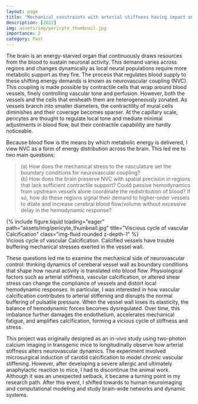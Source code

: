 ```yaml
---
layout: page
title: "Mechanical constraints with arterial stiffness having impact on neurovascular coupling and microvascular flow regulation"
description: [2022]
img: assets/img/pericyte_thumbnail.jpg
importance: 2
category: Past
---
```


The brain is an energy-starved organ that continuously draws resources from the blood to sustain neuronal activity. This demand varies across regions and changes dynamically as local neural populations require more metabolic support as they fire. The process that regulates blood supply to these shifting energy demands is known as neurovascular coupling (NVC). This coupling is made possible by contractile cells that wrap around blood vessels, finely controlling vascular tone and perfusion. However, both the vessels and the cells that ensheath them are heterogeneously zonated. As vessels branch into smaller diameters, the contractility of mural cells diminishes and their coverage becomes sparser. At the capillary scale, pericytes are thought to regulate local tone and mediate minimal adjustments in blood flow, but their contractile capabililty are hardly noticeable.

Because blood flow is the means by which metabolic energy is delivered, I view NVC as a form of energy distribution across the brain. This led me to two main questions:
> (a) How does the mechanical stress to the vasculature set the boundary conditions for neurovascular coupling? <br> (b) How does the brain preserve NVC with spatial precision in regions that lack sufficient contractile support? Could passive hemodynamics from upstream vessels alone coordinate the redistribution of blood? If so, how do these regions signal their demand to higher-order vessels to dilate and increase cerebral blood flow/volume without excessive delay in the hemodynamic response?

<div class="row">
    <div class="col-sm mt-3 mt-md-0">
        {% include figure.liquid loading="eager" path="assets/img/pericyte_thumbnail.jpg" title="Viscious cycle of vascular Calcification" class="img-fluid rounded z-depth-1" %}
    </div>
</div>
<div class="caption">
    Vicious cycle of vascular Calcification. Calcified vessels have trouble buffering mechanical stresses exerted in the vessel wall.
</div>

These questions led me to examine the mechanical side of neurovascular control: thinking dynamics of cereberal vessel wall as boundary conditions that shape how neural activity is translated into blood flow. Physiological factors such as arterial stiffness, vascular calcification, or altered shear stress can change the compliance of vessels and distort local hemodynamic responses. In particular, I was interested in how vascular calcification contributes to arterial stiffening and disrupts the normal buffering of pulsatile pressure. When the vessel wall loses its elasticity, the balance of hemodynamic forces becomes dysregulated. Over time, this imbalance further damages the endothelium, accelerates mechanical fatigue, and amplifies calcification, forming a vicious cycle of stiffness and stress.

This project was originally designed as an in-vivo study using two-photon calcium imaging in transgenic mice to longitudinally observe how arterial stiffness alters neurovascular dynamics. The experiment involved microsurgical induction of carotid calcification to model chronic vascular stiffening. However, after developing a severe allergic and ultimately anaphylactic reaction to mice, I had to discontinue the animal work. Although it was an unexpected setback, it became a turning point in my research path. After this event, I shifted towards to human neuroimaging and computational modeling and study brain-wide networks and dynamic systems.
